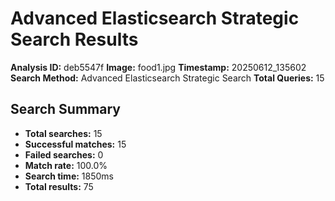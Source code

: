 # Advanced Elasticsearch Strategic Search Results

**Analysis ID:** deb5547f
**Image:** food1.jpg
**Timestamp:** 20250612_135602
**Search Method:** Advanced Elasticsearch Strategic Search
**Total Queries:** 15

## Search Summary

- **Total searches:** 15
- **Successful matches:** 15
- **Failed searches:** 0
- **Match rate:** 100.0%
- **Search time:** 1850ms
- **Total results:** 75

